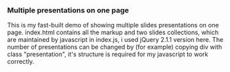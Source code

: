 ### Multiple presentations on one page

This is my fast-built demo of showing multiple slides presentations on one page.
index.html contains all the markup and two slides collections, which are maintained by javascript in index.js,
i used jQuery 2.1.1 version here.
The number of presentations can be changed by (for example) copying div with class "presentation",
it's structure is required for my javascript to work correctly.
